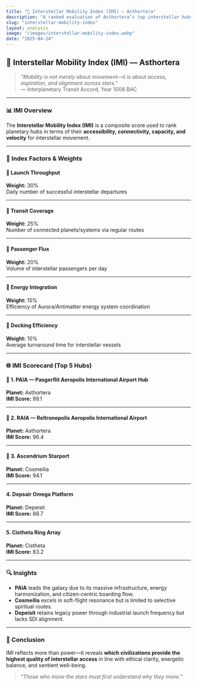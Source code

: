 ```yaml
---
title: "🚀 Interstellar Mobility Index (IMI) — Asthortera"
description: "A ranked evaluation of Asthortera’s top interstellar hubs based on launch throughput, route coverage, passenger flux, and energy integration."
slug: "interstellar-mobility-index"
layout: analysis
image: "/images/interstellar-mobility-index.webp"
date: "2025-04-24"
---
```


## 🚀 Interstellar Mobility Index (IMI) — Asthortera

> _“Mobility is not merely about movement—it is about access, aspiration, and alignment across stars.”_  
> — Interplanetary Transit Accord, Year 1008 BAC

---

### 📊 IMI Overview
The **Interstellar Mobility Index (IMI)** is a composite score used to rank planetary hubs in terms of their **accessibility, connectivity, capacity, and velocity** for interstellar movement.

---

### 📐 Index Factors & Weights

#### 🔹 **Launch Throughput**  
**Weight:** 30%  
Daily number of successful interstellar departures

---

#### 🔹 **Transit Coverage**  
**Weight:** 25%  
Number of connected planets/systems via regular routes

---

#### 🔹 **Passenger Flux**  
**Weight:** 20%  
Volume of interstellar passengers per day

---

#### 🔹 **Energy Integration**  
**Weight:** 15%  
Efficiency of Aurora/Antimatter energy system coordination

---

#### 🔹 **Docking Efficiency**  
**Weight:** 10%  
Average turnaround time for interstellar vessels


---

### 🌐 IMI Scorecard (Top 5 Hubs)

#### 🥇 1. **PAIA — Pasgerflit Aeropolis International Airport Hub**  
**Planet:** Asthortera  
**IMI Score:** 99.1

---

#### 🥈 2. **RAIA — Reltronepolis Aeropolis International Airport**  
**Planet:** Asthortera  
**IMI Score:** 96.4

---

#### 🥉 3. **Ascendrium Starport**  
**Planet:** Cosmeilia  
**IMI Score:** 94.1

---

#### 4. **Depsair Omega Platform**  
**Planet:** Depeisit  
**IMI Score:** 88.7

---

#### 5. **Cistheta Ring Array**  
**Planet:** Cistheta  
**IMI Score:** 83.2

---

### 🔍 Insights
- **PAIA** leads the galaxy due to its massive infrastructure, energy harmonization, and citizen-centric boarding flow.
- **Cosmeilia** excels in soft-flight resonance but is limited to selective spiritual routes.
- **Depeisit** retains legacy power through industrial launch frequency but lacks SDI alignment.

---

### 🧠 Conclusion
IMI reflects more than power—it reveals **which civilizations provide the highest quality of interstellar access** in line with ethical clarity, energetic balance, and sentient well-being.

> _“Those who move the stars must first understand why they move.”_

